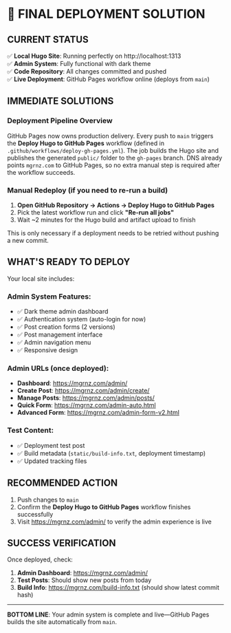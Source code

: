 # 🚀 FINAL DEPLOYMENT SOLUTION

## CURRENT STATUS

✅ **Local Hugo Site**: Running perfectly on http://localhost:1313  
✅ **Admin System**: Fully functional with dark theme  
✅ **Code Repository**: All changes committed and pushed  
✅ **Live Deployment**: GitHub Pages workflow online (deploys from `main`)

## IMMEDIATE SOLUTIONS

### **Deployment Pipeline Overview**

GitHub Pages now owns production delivery. Every push to `main` triggers the
**Deploy Hugo to GitHub Pages** workflow (defined in
`.github/workflows/deploy-gh-pages.yml`). The job builds the Hugo site and
publishes the generated `public/` folder to the `gh-pages` branch. DNS already
points `mgrnz.com` to GitHub Pages, so no extra manual step is required after
the workflow succeeds.

### **Manual Redeploy (if you need to re-run a build)**

1. **Open GitHub Repository → Actions → Deploy Hugo to GitHub Pages**
2. Pick the latest workflow run and click **"Re-run all jobs"**
3. Wait ~2 minutes for the Hugo build and artifact upload to finish

This is only necessary if a deployment needs to be retried without pushing a
new commit.

## WHAT'S READY TO DEPLOY

Your local site includes:

### **Admin System Features:**
- ✅ Dark theme admin dashboard
- ✅ Authentication system (auto-login for now)
- ✅ Post creation forms (2 versions)
- ✅ Post management interface
- ✅ Admin navigation menu
- ✅ Responsive design

### **Admin URLs (once deployed):**
- **Dashboard**: https://mgrnz.com/admin/
- **Create Post**: https://mgrnz.com/admin/create/
- **Manage Posts**: https://mgrnz.com/admin/posts/
- **Quick Form**: https://mgrnz.com/admin-auto.html
- **Advanced Form**: https://mgrnz.com/admin-form-v2.html

### **Test Content:**
- ✅ Deployment test post
- ✅ Build metadata (`static/build-info.txt`, deployment timestamp)
- ✅ Updated tracking files

## RECOMMENDED ACTION

1. Push changes to `main`
2. Confirm the **Deploy Hugo to GitHub Pages** workflow finishes successfully
3. Visit https://mgrnz.com/admin/ to verify the admin experience is live

## SUCCESS VERIFICATION

Once deployed, check:
1. **Admin Dashboard**: https://mgrnz.com/admin/
2. **Test Posts**: Should show new posts from today
3. **Build Info**: https://mgrnz.com/build-info.txt (should show latest commit hash)

---

**BOTTOM LINE**: Your admin system is complete and live—GitHub Pages builds the
site automatically from `main`.
